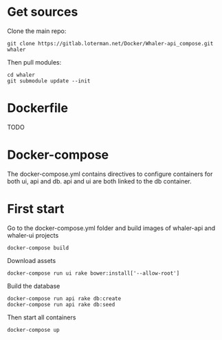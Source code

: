 # Get sources
Clone the main repo:

    git clone https://gitlab.loterman.net/Docker/Whaler-api_compose.git whaler

Then pull modules:

    cd whaler
    git submodule update --init



# Dockerfile
TODO

# Docker-compose
The docker-compose.yml contains directives to configure containers for both ui, api and db.
api and ui are both linked to the db container.

# First start
Go to the docker-compose.yml folder and build images of whaler-api and whaler-ui projects

    docker-compose build

Download assets

    docker-compose run ui rake bower:install['--allow-root']

Build the database

    docker-compose run api rake db:create
    docker-compose run api rake db:seed

Then start all containers

    docker-compose up
